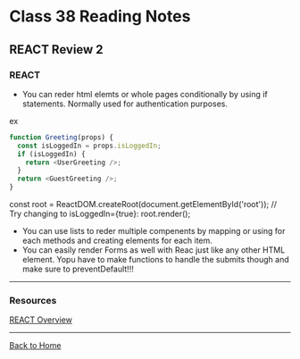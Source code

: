 # Class 38 Reading Notes

## REACT Review 2

### REACT

- You can reder html elemts or whole pages conditionally by using if statements. Normally used for authentication purposes.

ex

```JavaScript
function Greeting(props) {
  const isLoggedIn = props.isLoggedIn;
  if (isLoggedIn) {
    return <UserGreeting />;
  }
  return <GuestGreeting />;
}
```

const root = ReactDOM.createRoot(document.getElementById('root')); 
// Try changing to isLoggedIn={true}:
root.render(<Greeting isLoggedIn={false} />);

- You can use lists to reder multiple compenents by mapping or using for each methods and creating elements for each item.
- You can easily render Forms as well with Reac just like any other HTML element. Yopu have to make functions to handle the submits though and make sure to preventDefault!!!

---

### Resources

[REACT Overview](https://reactjs.org/docs/hello-world.html)

---

[Back to Home](../README.md)
